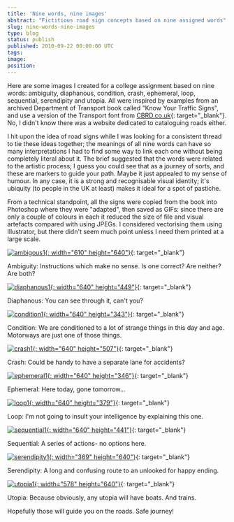 ```yaml
---
title: 'Nine words, nine images'
abstract: "Fictitious road sign concepts based on nine assigned words"
slug: nine-words-nine-images
type: blog
status: publish
published: 2010-09-22 00:00:00 UTC
tags: 
image: 
position: 
---
```


Here are some images I created for a college assignment based on nine
words: ambiguity, diaphanous, condition, crash, ephemeral, loop,
sequential, serendipity and utopia. All were inspired by examples from
an archived Department of Transport book called \"Know Your Traffic
Signs\", and use a version of the Transport font from [CBRD.co.uk][1]{:
target="_blank"}. No, I didn\'t know there was a website dedicated to
cataloguing roads either.

I hit upon the idea of road signs while I was looking for a consistent
thread to tie these ideas together; the meanings of all nine words can
have so many interpretations I had to find some way to link each one
without being completely literal about it. The brief suggested that the
words were related to the artistic process; I guess you could see that
as a journey of sorts, and these are markers to guide your path. Maybe
it just appealed to my sense of humour. In any case, it is a strong and
recognisable visual identity; it\'s ubiquity (to people in the UK at
least) makes it ideal for a spot of pastiche.

From a technical standpoint, all the signs were copied from the book
into Photoshop where they were \"adapted\", then saved as GIFs: since
there are only a couple of colours in each it reduced the size of file
and visual artefacts compared with using JPEGs. I considered vectorising
them using Illustrator, but there didn\'t seem much point unless I need
them printed at a large scale.

[![ambigous1](https://farm5.static.flickr.com/4086/5015575253_b998663063_z.jpg){:
width="610" height="640"}][2]{: target="_blank"}

Ambiguity: Instructions which make no sense. Is one correct? Are
neither? Are both?

[![diaphanous1](https://farm5.static.flickr.com/4139/5016151992_aeb7eb51c0_z.jpg){:
width="640" height="449"}][3]{: target="_blank"}

Diaphanous: You can see through it, can\'t you?

[![condition1](https://farm5.static.flickr.com/4113/5015543465_f1c4c0e7f8_z.jpg){:
width="640" height="343"}][4]{: target="_blank"}

Condition: We are conditioned to a lot of strange things in this day and
age. Motorways are just one of those things.

[![crash1](https://farm5.static.flickr.com/4151/5016152136_0092a8be6c_z.jpg){:
width="640" height="507"}][5]{: target="_blank"}

Crash: Could be handy to have a separate lane for accidents?

[![ephemeral1](https://farm5.static.flickr.com/4130/5015543387_9ee7e9d7bb_z.jpg){:
width="640" height="346"}][6]{: target="_blank"}

Ephemeral: Here today, gone tomorrow...

[![loop1](https://farm5.static.flickr.com/4149/5016152038_a633bfe5f8_z.jpg){:
width="640" height="379"}][7]{: target="_blank"}

Loop: I\'m not going to insult your intelligence by explaining this one.

[![sequential1](https://farm5.static.flickr.com/4113/5016152090_9b8458e3b2_z.jpg){:
width="640" height="441"}][8]{: target="_blank"}

Sequential: A series of actions- no options here.

[![serendipity1](https://farm5.static.flickr.com/4088/5015543757_b0e93fe61e_z.jpg){:
width="369" height="640"}][9]{: target="_blank"}

Serendipity: A long and confusing route to an unlooked for happy ending.

[![utopia1](https://farm5.static.flickr.com/4127/5015543713_7cb701e1f9_z.jpg){:
width="578" height="640"}][10]{: target="_blank"}

Utopia: Because obviously, any utopia will have boats. And trains.

Hopefully those will guide you on the roads. Safe journey!



[1]: http://www.cbrd.co.uk/fonts/
[2]: http://www.flickr.com/photos/53111802@N05/5015575253/
[3]: http://www.flickr.com/photos/53111802@N05/5016151992/
[4]: http://www.flickr.com/photos/53111802@N05/5015543465/
[5]: http://www.flickr.com/photos/53111802@N05/5016152136/
[6]: http://www.flickr.com/photos/53111802@N05/5015543387/
[7]: http://www.flickr.com/photos/53111802@N05/5016152038/
[8]: http://www.flickr.com/photos/53111802@N05/5016152090/
[9]: http://www.flickr.com/photos/53111802@N05/5015543757/
[10]: http://www.flickr.com/photos/53111802@N05/5015543713/

